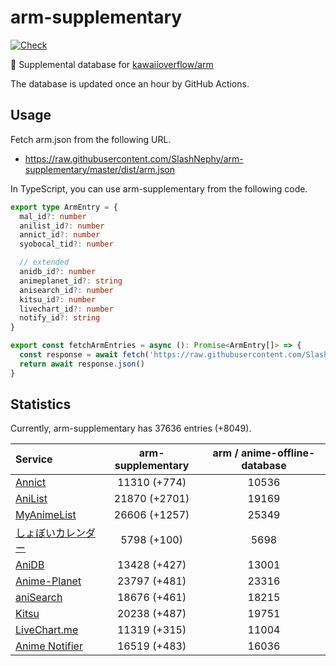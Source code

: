 # arm-supplementary

[![Check](https://github.com/SlashNephy/arm-supplementary/actions/workflows/check-node.yml/badge.svg)](https://github.com/SlashNephy/arm-supplementary/actions/workflows/check-node.yml)

💊 Supplemental database for [kawaiioverflow/arm](https://github.com/kawaiioverflow/arm)

The database is updated once an hour by GitHub Actions.

## Usage

Fetch arm.json from the following URL.

- https://raw.githubusercontent.com/SlashNephy/arm-supplementary/master/dist/arm.json

In TypeScript, you can use arm-supplementary from the following code.

```TypeScript
export type ArmEntry = {
  mal_id?: number
  anilist_id?: number
  annict_id?: number
  syobocal_tid?: number

  // extended
  anidb_id?: number
  animeplanet_id?: string
  anisearch_id?: number
  kitsu_id?: number
  livechart_id?: number
  notify_id?: string
}

export const fetchArmEntries = async (): Promise<ArmEntry[]> => {
  const response = await fetch('https://raw.githubusercontent.com/SlashNephy/arm-supplementary/master/dist/arm.json')
  return await response.json()
}
```

## Statistics

Currently, arm-supplementary has 37636 entries (+8049).

| Service                                     | arm-supplementary | arm / anime-offline-database |
| :------------------------------------------ | :---------------: | :--------------------------: |
| [Annict](https://annict.com)                |   11310 (+774)    |            10536             |
| [AniList](https://anilist.co)               |   21870 (+2701)   |            19169             |
| [MyAnimeList](https://myanimelist.net)      |   26606 (+1257)   |            25349             |
| [しょぼいカレンダー](https://cal.syoboi.jp) |    5798 (+100)    |             5698             |
| [AniDB](https://anidb.net)                  |   13428 (+427)    |            13001             |
| [Anime-Planet](https://anime-planet.com)    |   23797 (+481)    |            23316             |
| [aniSearch](https://anisearch.com)          |   18676 (+461)    |            18215             |
| [Kitsu](https://kitsu.io)                   |   20238 (+487)    |            19751             |
| [LiveChart.me](https://livechart.me)        |   11319 (+315)    |            11004             |
| [Anime Notifier](https://notify.moe)        |   16519 (+483)    |            16036             |
